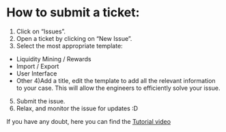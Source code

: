 # How to submit a ticket:

1) Click on “Issues”.
2) Open a ticket by clicking on “New Issue”.
3) Select the most appropriate template: 
- Liquidity Mining / Rewards
- Import / Export
- User Interface
- Other
4)Add a title, edit the template to add all the relevant information to your case. This will allow the engineers to efficiently solve your issue.
5) Submit the issue.
6) Relax, and monitor the issue for updates :D

If you have any doubt, here you can find the [Tutorial video](https://www.youtube.com/watch?v=yekfFhWcMpk )


